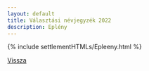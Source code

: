 ```yaml
---
layout: default
title: Választási névjegyzék 2022
description: Eplény
---
```


{% include settlementHTMLs/Epleeny.html %}

[Vissza](./)